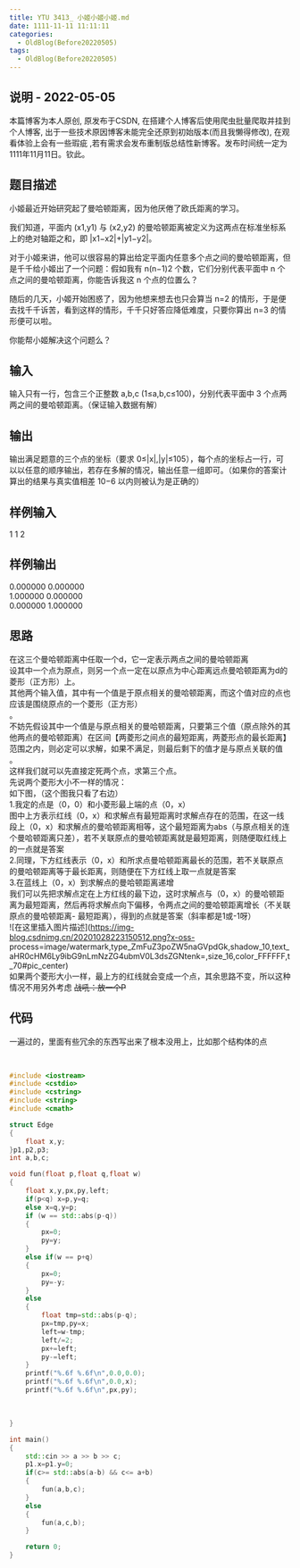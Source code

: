 ```yaml
---
title: YTU 3413_ 小姬小姬小姬.md
date: 1111-11-11 11:11:11
categories:
  - OldBlog(Before20220505)
tags:
  - OldBlog(Before20220505)
---
```


## 说明 - 2022-05-05
本篇博客为本人原创, 原发布于CSDN, 在搭建个人博客后使用爬虫批量爬取并挂到个人博客, 出于一些技术原因博客未能完全还原到初始版本(而且我懒得修改), 在观看体验上会有一些瑕疵 ,若有需求会发布重制版总结性新博客。发布时间统一定为1111年11月11日。钦此。

## 题目描述

小姬最近开始研究起了曼哈顿距离，因为他厌倦了欧氏距离的学习。

我们知道，平面内 (x1,y1) 与 (x2,y2) 的曼哈顿距离被定义为这两点在标准坐标系上的绝对轴距之和，即 |x1−x2|+|y1−y2|。

对于小姬来讲，他可以很容易的算出给定平面内任意多个点之间的曼哈顿距离，但是千千给小姬出了一个问题：假如我有 n(n−1)2 个数，它们分别代表平面中 n
个点之间的曼哈顿距离，你能告诉我这 n 个点的位置么？

随后的几天，小姬开始困惑了，因为他想来想去也只会算当 n=2 的情形，于是便去找千千诉苦，看到这样的情形，千千只好答应降低难度，只要你算出 n=3
的情形便可以啦。

你能帮小姬解决这个问题么？

## 输入

输入只有一行，包含三个正整数 a,b,c (1≤a,b,c≤100)，分别代表平面中 3 个点两两之间的曼哈顿距离。（保证输入数据有解）

## 输出

输出满足题意的三个点的坐标（要求
0≤|x|,|y|≤105），每个点的坐标占一行，可以以任意的顺序输出，若存在多解的情况，输出任意一组即可。（如果你的答案计算出的结果与真实值相差 10−6
以内则被认为是正确的）

## 样例输入

1 1 2

## 样例输出

0.000000 0.000000  
1.000000 0.000000  
0.000000 1.000000

## 思路

在这三个曼哈顿距离中任取一个d，它一定表示两点之间的曼哈顿距离  
设其中一个点为原点，则另一个点一定在以原点为中心距离远点曼哈顿距离为d的菱形（正方形）上。  
其他两个输入值，其中有一个值是于原点相关的曼哈顿距离，而这个值对应的点也应该是围绕原点的一个菱形（正方形）  
。  
不妨先假设其中一个值是与原点相关的曼哈顿距离，只要第三个值（原点除外的其他两点的曼哈顿距离）在区间【两菱形之间点的最短距离，两菱形点的最长距离】范围之内，则必定可以求解，如果不满足，则最后剩下的值才是与原点关联的值  
。  
这样我们就可以先直接定死两个点，求第三个点。  
先说两个菱形大小不一样的情况：  
如下图，（这个图我只看了右边）  
1.我定的点是（0，0）和小菱形最上端的点（0，x）  
图中上方表示红线（0，x）和求解点有最短距离时求解点存在的范围，在这一线段上（0，x）和求解点的曼哈顿距离相等，这个最短距离为abs（与原点相关的连个曼哈顿距离只差），若不关联原点的曼哈顿距离就是最短距离，则随便取红线上的一点就是答案  
2.同理，下方红线表示（0，x）和所求点曼哈顿距离最长的范围，若不关联原点的曼哈顿距离等于最长距离，则随便在下方红线上取一点就是答案  
3.在蓝线上（0，x）到求解点的曼哈顿距离递增  
我们可以先把求解点定在上方红线的最下边，这时求解点与（0，x）的曼哈顿距离为最短距离，然后再将求解点向下偏移，令两点之间的曼哈顿距离增长（不关联原点的曼哈顿距离-
最短距离），得到的点就是答案（斜率都是1或-1呀）  
![在这里插入图片描述](https://img-blog.csdnimg.cn/20201028223150512.png?x-oss-
process=image/watermark,type_ZmFuZ3poZW5naGVpdGk,shadow_10,text_aHR0cHM6Ly9ibG9nLmNzZG4ubmV0L3dsZGNtenk=,size_16,color_FFFFFF,t_70#pic_center)  
如果两个菱形大小一样，最上方的红线就会变成一个点，其余思路不变，所以这种情况不用另外考虑 ~~战吼：放一个P~~

## 代码

一遍过的，里面有些冗余的东西写出来了根本没用上，比如那个结构体的点


​    
```cpp
#include <iostream>
#include <cstdio>
#include <cstring>
#include <string>
#include <cmath>

struct Edge
{
    float x,y;
}p1,p2,p3;
int a,b,c;

void fun(float p,float q,float w)
{
    float x,y,px,py,left;
    if(p<q) x=p,y=q;
    else x=q,y=p;
    if (w == std::abs(p-q))
    {
        px=0;
        py=y;
    }
    else if(w == p+q)
    {
        px=0;
        py=-y;
    }
    else
    {
        float tmp=std::abs(p-q);
        px=tmp,py=x;
        left=w-tmp;
        left/=2;
        px+=left;
        py-=left;
    }
    printf("%.6f %.6f\n",0.0,0.0);
    printf("%.6f %.6f\n",0.0,x);
    printf("%.6f %.6f\n",px,py);
```


​    
```cpp
}

int main()
{
    std::cin >> a >> b >> c;
    p1.x=p1.y=0;
    if(c>= std::abs(a-b) && c<= a+b)
    {
        fun(a,b,c);
    }
    else
    {
        fun(a,c,b);
    }

    return 0;
}
```


​    

